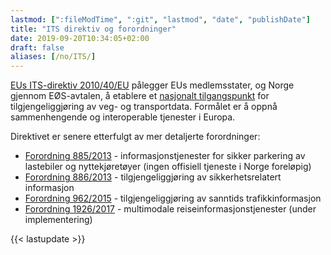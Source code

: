 ```yaml
---
lastmod: [":fileModTime", ":git", "lastmod", "date", "publishDate"]
title: "ITS direktiv og forordninger"
date: 2019-09-20T10:34:05+02:00
draft: false
aliases: [/no/ITS/]
---
```


[EUs ITS-direktiv 2010/40/EU](https://eur-lex.europa.eu/legal-content/EN/ALL/?uri=CELEX%3A32010L0040) pålegger EUs medlemsstater, og Norge gjennom EØS-avtalen, å etablere et [nasjonalt tilgangspunkt](https://ec.europa.eu/transport/themes/its/road/action_plan/nap_en) for tilgjengeliggjøring av veg- og transportdata. Formålet er å oppnå sammenhengende og interoperable tjenester i Europa.

Direktivet er senere etterfulgt av mer detaljerte forordninger:

+ [Forordning 885/2013](https://europalov.no/rettsakt/intelligente-transportsystemer-krav-til-informasjon-om-parkeringsplasser-for-laste-og-varebiler/id-6360)  - informasjonstjenester for sikker parkering av lastebiler og nyttekjøretøyer (ingen offisiell tjeneste i Norge foreløpig)
+ [Forordning 886/2013](https://lovdata.no/dokument/SF/forskrift/2015-12-16-1692) - tilgjengeliggjøring av sikkerhetsrelatert informasjon
+ [Forordning 962/2015](https://lovdata.no/dokument/SF/forskrift/2016-12-15-1600) - tilgjengeliggjøring av sanntids trafikkinformasjon
+ [Forordning 1926/2017](https://europalov.no/rettsakt/rammeverk-for-iverksetting-av-intelligente-transportsystemer-innen-veitransport-utfyllende/id-10179) - multimodale reiseinformasjonstjenester (under implementering)

{{< lastupdate >}}
